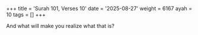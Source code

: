 +++
title = 'Surah 101, Verses 10'
date = '2025-08-27'
weight = 6167
ayah = 10
tags = []
+++

And what will make you realize what that is?